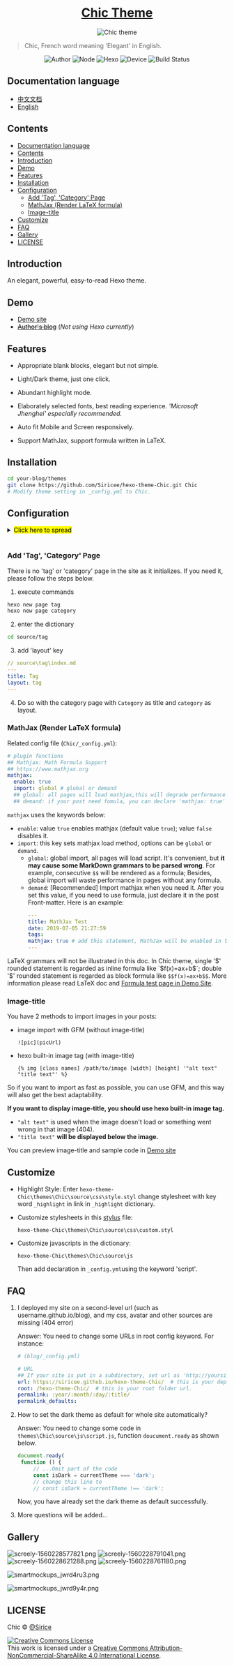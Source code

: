 <h1 align="center"><a href="https://github.com/Siricee/hexo-theme-Chic" target="_blank">Chic Theme</a></h1>

<p align="center">
<img src="https://i.loli.net/2019/06/12/5d006bd289aa325037.png" alt="Chic theme">
</p>

> Chic, French word meaning 'Elegant' in English.

<p align="center">
<img alt="Author" src="https://img.shields.io/badge/Author-Sirice-lightgray.svg"/>
<img alt="Node" src="https://img.shields.io/badge/Node-6.0%2B-43853d.svg"/>
<img alt="Hexo" src="https://img.shields.io/badge/Hexo-3.0+-0e83cd.svg"/>
<img alt="Device" src="https://img.shields.io/badge/Device-responsive-orange.svg"/>
<img alt="Build Status" src="https://img.shields.io/badge/build-passing-brightgreen"/>
</p>

## Documentation language

- [中文文档](README-CN.md)
- [English](README.md)

## Contents
- [Documentation language](#documentation-language)
- [Contents](#contents)
- [Introduction](#introduction)
- [Demo](#demo)
- [Features](#features)
- [Installation](#installation)
- [Configuration](#configuration)
  - [Add 'Tag', 'Category' Page](#add-tag-category-page)
  - [MathJax (Render LaTeX formula)](#mathjax-render-latex-formula)
  - [Image-title](#image-title)
- [Customize](#customize)
- [FAQ](#faq)
- [Gallery](#gallery)
- [LICENSE](#license)


## Introduction
An elegant, powerful, easy-to-read Hexo theme.

## Demo
- [Demo site](https://siricee.github.io/hexo-theme-Chic)
- <del>[Author's blog](https://siricee.github.io/)</del> (*Not using Hexo currently*)

## Features
- Appropriate blank blocks, elegant but not simple.

- Light/Dark theme, just one click.

- Abundant highlight mode.

- Elaborately selected fonts, best reading experience. *'Microsoft Jhenghei' especially recommended.*

- Auto fit Mobile and Screen responsively.

- Support MathJax, support formula written in LaTeX.

## Installation

```bash
cd your-blog/themes
git clone https://github.com/Siricee/hexo-theme-Chic.git Chic
# Modify theme setting in _config.yml to Chic.
```

## Configuration
<details>
<summary><mark>Click here to spread</mark></summary>

```yaml
# Header
navname: Bentham's Blog

# navigatior items
nav:
  Posts: /archives
  Categories: /category
  Tags: /tag
  About: /about

# favicon
favicon: /favicon.ico

# Profile
nickname: Jeremy Bentham

### this variable is MarkDown form.
description: Lorem ipsum dolor sit amet, **consectetur adipiscing elit.** <br>Fusce eget urna vitae velit *eleifend interdum at ac* nisi.
avatar: /image/avatar.jpeg

# main menu navigation
## links key words should not be changed.
## Complete url after key words.
## Unused key can be commented out.
links:
  Blog: /archives
#  Category:
#  Tags:
#  Link:
#  Resume:
#  Publish:
#  Trophy:
#  Gallary:
#  RSS:
#  AliPay:
  ZhiHu: https://www.zhihu.com/people/sirice
#  LinkedIn:
#  FaceBook:
#  Twitter:
#  Skype:
#  CodeSandBox:
#  CodePen:
#  Sketch:
#  Gitlab:
#  Dribble:
  Instagram:
  Reddit:
#  YouTube:
#  QQ:
#  Weibo:
#  WeChat:
  Github: https://github.com/Siricee

# how links show: you have 2 choice--text or icon.
links_text_enable: false
links_icon_enable: true

# Post page
## Post_meta
post_meta_enable: true

post_author_enable: true
post_date_enable: true
post_category_enable: true
## Post copyright
post_copyright_enable: true

post_copyright_author_enable: true
post_copyright_permalink_enable: true
post_copyright_license_enable: true
post_copyright_license_text: Copyright (c) 2019 <a href="http://creativecommons.org/licenses/by-nc/4.0/">CC-BY-NC-4.0</a> LICENSE
post_copyright_slogan_enable: true
post_copyright_slogan_text: Do you believe in <strong>DESTINY<strong>?
## toc
post_toc_enable: true

# Page
page_title_enable: true

# Date / Time format
## Hexo uses Moment.js to parse and display date
## You can customize the date format as defined in
## http://momentjs.com/docs/#/displaying/format/
date_format: MMMM D, YYYY
time_format: H:mm:ss

# stylesheets loaded in the <head>
stylesheets:
  - /css/style.css

# scripts loaded in the end of the body
scripts:
  - /js/script.js
  - /js/tocbot.min.js
    # tscanlin/tocbot: Build a table of contents from headings in an HTML document.
    # https://github.com/tscanlin/tocbot


# plugin functions
## Mathjax: Math Formula Support
## https://www.mathjax.org
mathjax:
  enable: true
  import: demand # global or demand
  ## global: all pages will load mathjax,this will degrade performance and some grammers may be parsed wrong.
  ## demand: Recommend option,if your post need fomula, you can declare 'mathjax: true' in Front-matter
```
</details>
<br>

### Add 'Tag', 'Category' Page

There is no 'tag' or 'category' page in the site as it initializes. If you need it, please follow the steps below.

1. execute commands
```bash
hexo new page tag
hexo new page category
```
2. enter the dictionary
```bash
cd source/tag
```
3. add 'layout' key
```yaml
// source\tag\index.md
---
title: Tag
layout: tag
---
```
4. Do so with the category page with `Category` as title and `category` as layout.

### MathJax (Render LaTeX formula)

Related config file (`Chic/_config.yml`):
```yaml
# plugin functions
## Mathjax: Math Formula Support
## https://www.mathjax.org
mathjax:
  enable: true
  import: global # global or demand
  ## global: all pages will load mathjax,this will degrade performance and some grammers may be parsed wrong.
  ## demand: if your post need fomula, you can declare 'mathjax: true' in Front-matter
```
`mathjax` uses the keywords below:
- `enable`: value `true` enables mathjax (default value `true`); value `false` disables it.
- `import`: this key sets mathjax load method, options can be `global` or `demand`.
  - `global`: global import, all pages will load script. It's convenient, but **it may cause some MarkDown grammars to be parsed wrong**. For example, consecutive `$$` will be rendered as a formula; Besides, global import will waste performance in pages without any formula.
  - `demand`: [Recommended] Import mathjax when you need it. After you set this value, if you need to use formula, just declare it in the post Front-matter. Here is an example:
    ```yaml
    ---
    title: MathJax Test
    date: 2019-07-05 21:27:59
    tags:
    mathjax: true # add this statement, MathJax will be enabled in this post.
    ---
    ```
LaTeX grammars will not be illustrated in this doc. In Chic theme, single '$' rounded statement is regarded as inline formula like `$f(x)=ax+b$`; double '$' rounded statement is regarded as block formula like `$$f(x)=ax+b$$`. More information please read LaTeX doc and [Formula test page in Demo Site](https://siricee.github.io/hexo-theme-Chic/2019/07/05/MathJax_test/).

### Image-title

You have 2 methods to import images in your posts:
 
 - image import with GFM (without image-title)
   ```
   ![pic](picUrl)
   ```
 - hexo built-in image tag (with image-title)
   ```
   {% img [class names] /path/to/image [width] [height] '"alt text" "title text"' %}
   ```
So if you want to import as fast as possible, you can use GFM, and this way will also get the best adaptability. 

**If you want to display image-title, you should use hexo built-in image tag.**
- `"alt text"` is used when the image doesn't load or something went wrong in that image (404).
- `"title text"` **will be displayed below the image.**

You can preview image-title and sample code in [Demo site](https://siricee.github.io/hexo-theme-Chic/2019/06/05/markdown_test/#Image)

## Customize

- Highlight Style: Enter `hexo-theme-Chic\themes\Chic\source\css\style.styl` change stylesheet with key word `_highlight` in link in `_highlight` dictionary.

- Customize stylesheets in this [stylus](https://stylus-lang.com/) file:

   `hexo-theme-Chic\themes\Chic\source\css\custom.styl`

- Customize javascripts in the dictionary:

  `hexo-theme-Chic\themes\Chic\source\js`

  Then add declaration in `_config.yml`using the keyword 'script'.

## FAQ

1. I deployed my site on a second-level url (such as username.github.io/blog), and my css, avatar and other sources are missing (404 error)

    Answer: You need to change some URLs in root config keyword. For instance:
    ```yaml
    # (blog/_config.yml)

    # URL
    ## If your site is put in a subdirectory, set url as 'http://yoursite.com/child' and root as '/child/'
    url: https://siricee.github.io/hexo-theme-Chic/  # this is your deploy url.
    root: /hexo-theme-Chic/  # this is your root folder url.
    permalink: :year/:month/:day/:title/
    permalink_defaults:
    ```

2. How to set the dark theme as default for whole site automatically?
   
   Answer: You need to change some code in `themes\Chic\source\js\script.js`, function `doucument.ready` as shown below.
   ```javascript
   document.ready(
    function () {
        // ...Omit part of the code
        const isDark = currentTheme === 'dark';
        // change this line to
        // const isDark = currentTheme !== 'dark';
   ```
   Now, you have already set the dark theme as default successfully.

3. More questions will be added...

## Gallery
![screely-1560228577821.png](https://i.loli.net/2019/06/12/5d00a0850285252790.png)
![screely-1560228791041.png](https://i.loli.net/2019/06/12/5d00a0856063661133.png)
![screely-1560228621288.png](https://i.loli.net/2019/06/12/5d00a084e29cd40271.png)
![screely-1560228761180.png](https://i.loli.net/2019/06/12/5d00a0855d28072392.png)

![smartmockups_jwrd4ru3.png](https://i.loli.net/2019/06/12/5d00a085d115d16700.png)

![smartmockups_jwrd9y4r.png](https://i.loli.net/2019/06/12/5d00a085ec26284832.png)

## LICENSE
Chic © [@Sirice](https://github.com/Siricee)

<a rel="license" href="http://creativecommons.org/licenses/by-nc-sa/4.0/"><img alt="Creative Commons License" style="border-width:0" src="https://i.creativecommons.org/l/by-nc-sa/4.0/88x31.png" /></a><br />This work is licensed under a <a rel="license" href="http://creativecommons.org/licenses/by-nc-sa/4.0/">Creative Commons Attribution-NonCommercial-ShareAlike 4.0 International License</a>.
